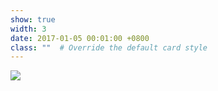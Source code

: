 ```yaml
---
show: true
width: 3
date: 2017-01-05 00:01:00 +0800
class: ""  # Override the default card style
---
```

<div>
<img src="{{ 'assets/logo/logo_ICE.png' | relative_url }}" class="img-fluid rounded" > 
</div>
